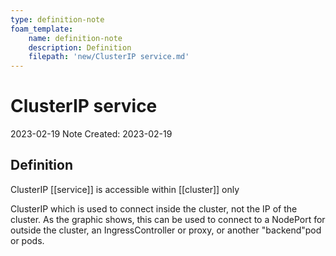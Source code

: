 ```yaml
---
type: definition-note
foam_template:
    name: definition-note
    description: Definition
    filepath: 'new/ClusterIP service.md'
---
```

# ClusterIP service
2023-02-19
Note Created: 2023-02-19

## Definition

ClusterIP [[service]] is accessible within [[cluster]] only

ClusterIP which is used to connect inside the cluster, not the IP of the
cluster. As the graphic shows, this can be used to connect to a NodePort
for outside the cluster, an IngressController or proxy, or another
"backend"pod or pods.